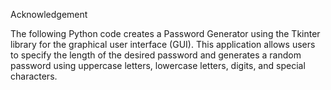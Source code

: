 Acknowledgement

The following Python code creates a Password Generator using the Tkinter library for the graphical user interface (GUI). 
This application allows users to specify the length of the desired password and generates a random password using uppercase letters, 
lowercase letters, digits, and special characters.
